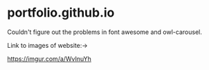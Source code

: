# portfolio.github.io

Couldn't figure out the problems in font awesome and owl-carousel. 

Link to images of website:->

https://imgur.com/a/WvInuYh
